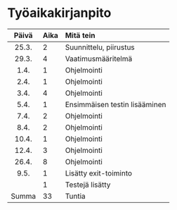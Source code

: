 # Työaikakirjanpito

| Päivä | Aika | Mitä tein |
| :----:|:-----| :-----|
| 25.3. | 2    | Suunnittelu, piirustus |
| 29.3. | 4    | Vaatimusmääritelmä |
| 1.4.  | 1    | Ohjelmointi |
| 2.4.  | 1    | Ohjelmointi |
| 3.4.  | 4    | Ohjelmointi |
| 5.4.  | 1    | Ensimmäisen testin lisääminen |
| 7.4.  | 2    | Ohjelmointi |
| 8.4.  | 2    | Ohjelmointi |
| 10.4. | 1    | Ohjelmointi |
| 12.4. | 3    | Ohjelmointi |
| 26.4. | 8    | Ohjelmointi |
| 9.5.  | 1    | Lisätty exit-toiminto |
|       | 1    | Testejä lisätty |
| Summa | 33   | Tuntia |
